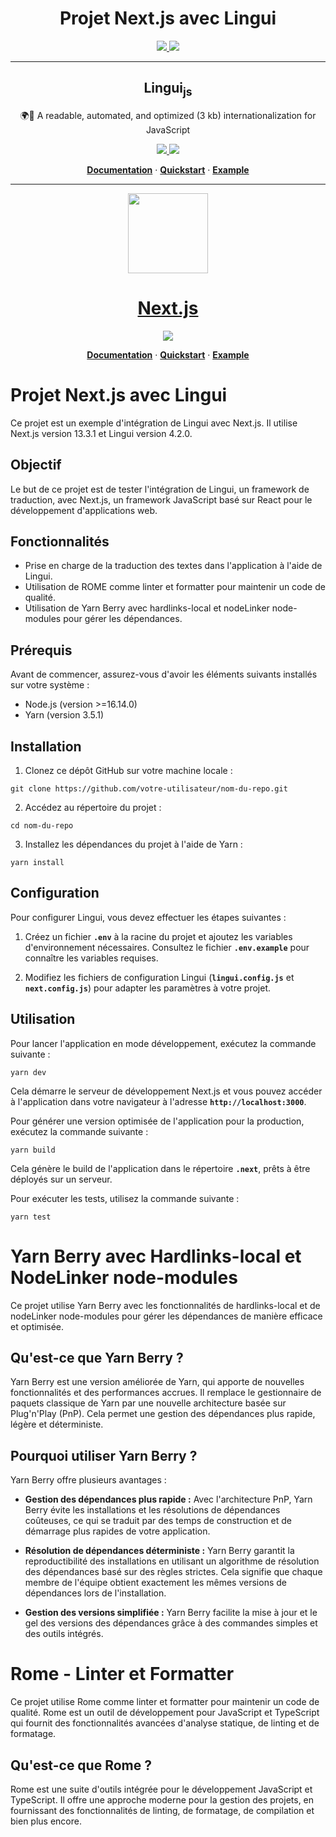 <div align="center">

  <h1>Projet Next.js avec Lingui</h1>

  <a href="https://github.com/yarnpkg/berry" alt="Yarn berry">
    <img src="https://img.shields.io/badge/yarnpkg%2Fberry-3.5.1-blue" />
  </a>
  <a href="https://rome.tools/" alt="Rometools">
    <img src="https://img.shields.io/badge/rometools-12.1.2-blue" />
  </a>
  
<hr />

<h2>Lingui<sub>js</sub></h2>

🌍📖 A readable, automated, and optimized (3 kb) internationalization for JavaScript

<a href="https://github.com/lingui/js-lingui" alt="Lingui">
  <img src="https://img.shields.io/badge/Lingui-4.2.0-blue" />
</a>
<a href="https://github.com/lingui/swc-plugin" alt="Lingui swc">
  <img src="https://img.shields.io/badge/%40lingui%2Fswc--plugin-4.0.0-blue" />
</a>
  
[**Documentation**](https://github.com/lingui/js-lingui) · [**Quickstart**](https://github.com/lingui/js-lingui/blob/main/README.md#quickstart) · [**Example**](https://github.com/lingui/js-lingui/blob/main/README.md#example)

<hr />

<p align="center">
  <a href="https://nextjs.org">
    <picture>
      <source media="(prefers-color-scheme: dark)" srcset="https://assets.vercel.com/image/upload/v1662130559/nextjs/Icon_dark_background.png">
      <img src="https://assets.vercel.com/image/upload/v1662130559/nextjs/Icon_light_background.png" height="128">
    </picture>
    <h1 align="center">Next.js</h1>
  </a>
</p>

<a href="https://nextjs.org/" alt="Nextjs">
  <img src="https://img.shields.io/badge/Nextjs-13.3.1-blue" />
</a>
  
[**Documentation**](https://nextjs.org/docs) · [**Quickstart**](https://nextjs.org/learn) · [**Example**](https://github.com/vercel/next.js/tree/canary/examples)

</div>

# Projet Next.js avec Lingui

Ce projet est un exemple d'intégration de Lingui avec Next.js. Il utilise Next.js version 13.3.1 et Lingui version 4.2.0.

## Objectif

Le but de ce projet est de tester l'intégration de Lingui, un framework de traduction, avec Next.js, un framework JavaScript basé sur React pour le développement d'applications web.

## Fonctionnalités

- Prise en charge de la traduction des textes dans l'application à l'aide de Lingui.
- Utilisation de ROME comme linter et formatter pour maintenir un code de qualité.
- Utilisation de Yarn Berry avec hardlinks-local et nodeLinker node-modules pour gérer les dépendances.

## Prérequis

Avant de commencer, assurez-vous d'avoir les éléments suivants installés sur votre système :

- Node.js (version >=16.14.0)
- Yarn (version 3.5.1)

## Installation

1. Clonez ce dépôt GitHub sur votre machine locale :

```shell
git clone https://github.com/votre-utilisateur/nom-du-repo.git
```

2. Accédez au répertoire du projet :

```shell
cd nom-du-repo
```

3. Installez les dépendances du projet à l'aide de Yarn :

```shell
yarn install
```

## Configuration

Pour configurer Lingui, vous devez effectuer les étapes suivantes :

1. Créez un fichier **`.env`** à la racine du projet et ajoutez les variables d'environnement nécessaires. Consultez le fichier **`.env.example`** pour connaître les variables requises.

2. Modifiez les fichiers de configuration Lingui (**`lingui.config.js`** et **`next.config.js`**) pour adapter les paramètres à votre projet.

## Utilisation

Pour lancer l'application en mode développement, exécutez la commande suivante :

```shell
yarn dev
```

Cela démarre le serveur de développement Next.js et vous pouvez accéder à l'application dans votre navigateur à l'adresse **`http://localhost:3000`**.

Pour générer une version optimisée de l'application pour la production, exécutez la commande suivante :

```shell
yarn build
```

Cela génère le build de l'application dans le répertoire **`.next`**, prêts à être déployés sur un serveur.

Pour exécuter les tests, utilisez la commande suivante :

```shell
yarn test
```

# Yarn Berry avec Hardlinks-local et NodeLinker node-modules

Ce projet utilise Yarn Berry avec les fonctionnalités de hardlinks-local et de nodeLinker node-modules pour gérer les dépendances de manière efficace et optimisée.

## Qu'est-ce que Yarn Berry ?

Yarn Berry est une version améliorée de Yarn, qui apporte de nouvelles fonctionnalités et des performances accrues. Il remplace le gestionnaire de paquets classique de Yarn par une nouvelle architecture basée sur Plug'n'Play (PnP). Cela permet une gestion des dépendances plus rapide, légère et déterministe.

## Pourquoi utiliser Yarn Berry ?

Yarn Berry offre plusieurs avantages :

- **Gestion des dépendances plus rapide :** Avec l'architecture PnP, Yarn Berry évite les installations et les résolutions de dépendances coûteuses, ce qui se traduit par des temps de construction et de démarrage plus rapides de votre application.

- **Résolution de dépendances déterministe :** Yarn Berry garantit la reproductibilité des installations en utilisant un algorithme de résolution des dépendances basé sur des règles strictes. Cela signifie que chaque membre de l'équipe obtient exactement les mêmes versions de dépendances lors de l'installation.

- **Gestion des versions simplifiée :** Yarn Berry facilite la mise à jour et le gel des versions des dépendances grâce à des commandes simples et des outils intégrés.

# Rome - Linter et Formatter

Ce projet utilise Rome comme linter et formatter pour maintenir un code de qualité. Rome est un outil de développement pour JavaScript et TypeScript qui fournit des fonctionnalités avancées d'analyse statique, de linting et de formatage.

## Qu'est-ce que Rome ?

Rome est une suite d'outils intégrée pour le développement JavaScript et TypeScript. Il offre une approche moderne pour la gestion des projets, en fournissant des fonctionnalités de linting, de formatage, de compilation et bien plus encore.
